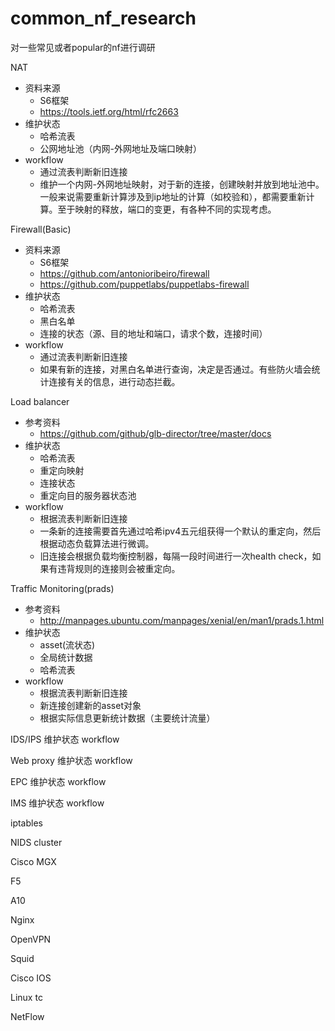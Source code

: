 # common_nf_research

对一些常见或者popular的nf进行调研

NAT
- 资料来源
    - S6框架
    - https://tools.ietf.org/html/rfc2663
- 维护状态
    - 哈希流表
    - 公网地址池（内网-外网地址及端口映射）
- workflow
    - 通过流表判断新旧连接
    - 维护一个内网-外网地址映射，对于新的连接，创建映射并放到地址池中。一般来说需要重新计算涉及到ip地址的计算（如校验和），都需要重新计算。至于映射的释放，端口的变更，有各种不同的实现考虑。

Firewall(Basic)
- 资料来源
    - S6框架
    - https://github.com/antonioribeiro/firewall
    - https://github.com/puppetlabs/puppetlabs-firewall
- 维护状态
    - 哈希流表
    - 黑白名单
    - 连接的状态（源、目的地址和端口，请求个数，连接时间）
- workflow
    - 通过流表判断新旧连接
    - 如果有新的连接，对黑白名单进行查询，决定是否通过。有些防火墙会统计连接有关的信息，进行动态拦截。

Load balancer
- 参考资料
    - https://github.com/github/glb-director/tree/master/docs
- 维护状态
    - 哈希流表
    - 重定向映射
    - 连接状态
    - 重定向目的服务器状态池
- workflow
    - 根据流表判断新旧连接
    - 一条新的连接需要首先通过哈希ipv4五元组获得一个默认的重定向，然后根据动态负载算法进行微调。
    - 旧连接会根据负载均衡控制器，每隔一段时间进行一次health check，如果有违背规则的连接则会被重定向。

Traffic Monitoring(prads)
- 参考资料
    - http://manpages.ubuntu.com/manpages/xenial/en/man1/prads.1.html
- 维护状态
    - asset(流状态)
    - 全局统计数据
    - 哈希流表
- workflow
    - 根据流表判断新旧连接
    - 新连接创建新的asset对象
    - 根据实际信息更新统计数据（主要统计流量）

IDS/IPS
维护状态
workflow

Web proxy
维护状态
workflow

EPC
维护状态
workflow

IMS
维护状态
workflow

iptables

NIDS cluster

Cisco MGX

F5

A10

Nginx

OpenVPN

Squid

Cisco IOS

Linux tc

NetFlow